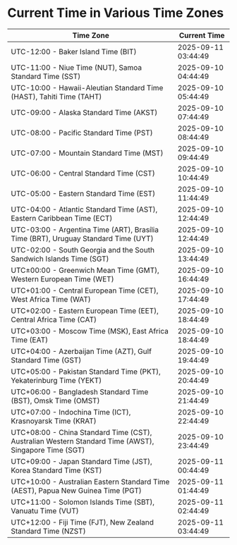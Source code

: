 # Current Time in Various Time Zones

| Time Zone | Current Time |
|-----------|--------------|
| UTC-12:00 - Baker Island Time (BIT) | 2025-09-11 03:44:49 |
| UTC-11:00 - Niue Time (NUT), Samoa Standard Time (SST) | 2025-09-10 04:44:49 |
| UTC-10:00 - Hawaii-Aleutian Standard Time (HAST), Tahiti Time (TAHT) | 2025-09-10 05:44:49 |
| UTC-09:00 - Alaska Standard Time (AKST) | 2025-09-10 07:44:49 |
| UTC-08:00 - Pacific Standard Time (PST) | 2025-09-10 08:44:49 |
| UTC-07:00 - Mountain Standard Time (MST) | 2025-09-10 09:44:49 |
| UTC-06:00 - Central Standard Time (CST) | 2025-09-10 10:44:49 |
| UTC-05:00 - Eastern Standard Time (EST) | 2025-09-10 11:44:49 |
| UTC-04:00 - Atlantic Standard Time (AST), Eastern Caribbean Time (ECT) | 2025-09-10 12:44:49 |
| UTC-03:00 - Argentina Time (ART), Brasília Time (BRT), Uruguay Standard Time (UYT) | 2025-09-10 12:44:49 |
| UTC-02:00 - South Georgia and the South Sandwich Islands Time (SGT) | 2025-09-10 13:44:49 |
| UTC±00:00 - Greenwich Mean Time (GMT), Western European Time (WET) | 2025-09-10 16:44:49 |
| UTC+01:00 - Central European Time (CET), West Africa Time (WAT) | 2025-09-10 17:44:49 |
| UTC+02:00 - Eastern European Time (EET), Central Africa Time (CAT) | 2025-09-10 18:44:49 |
| UTC+03:00 - Moscow Time (MSK), East Africa Time (EAT) | 2025-09-10 18:44:49 |
| UTC+04:00 - Azerbaijan Time (AZT), Gulf Standard Time (GST) | 2025-09-10 19:44:49 |
| UTC+05:00 - Pakistan Standard Time (PKT), Yekaterinburg Time (YEKT) | 2025-09-10 20:44:49 |
| UTC+06:00 - Bangladesh Standard Time (BST), Omsk Time (OMST) | 2025-09-10 21:44:49 |
| UTC+07:00 - Indochina Time (ICT), Krasnoyarsk Time (KRAT) | 2025-09-10 22:44:49 |
| UTC+08:00 - China Standard Time (CST), Australian Western Standard Time (AWST), Singapore Time (SGT) | 2025-09-10 23:44:49 |
| UTC+09:00 - Japan Standard Time (JST), Korea Standard Time (KST) | 2025-09-11 00:44:49 |
| UTC+10:00 - Australian Eastern Standard Time (AEST), Papua New Guinea Time (PGT) | 2025-09-11 01:44:49 |
| UTC+11:00 - Solomon Islands Time (SBT), Vanuatu Time (VUT) | 2025-09-11 02:44:49 |
| UTC+12:00 - Fiji Time (FJT), New Zealand Standard Time (NZST) | 2025-09-11 03:44:49 |
